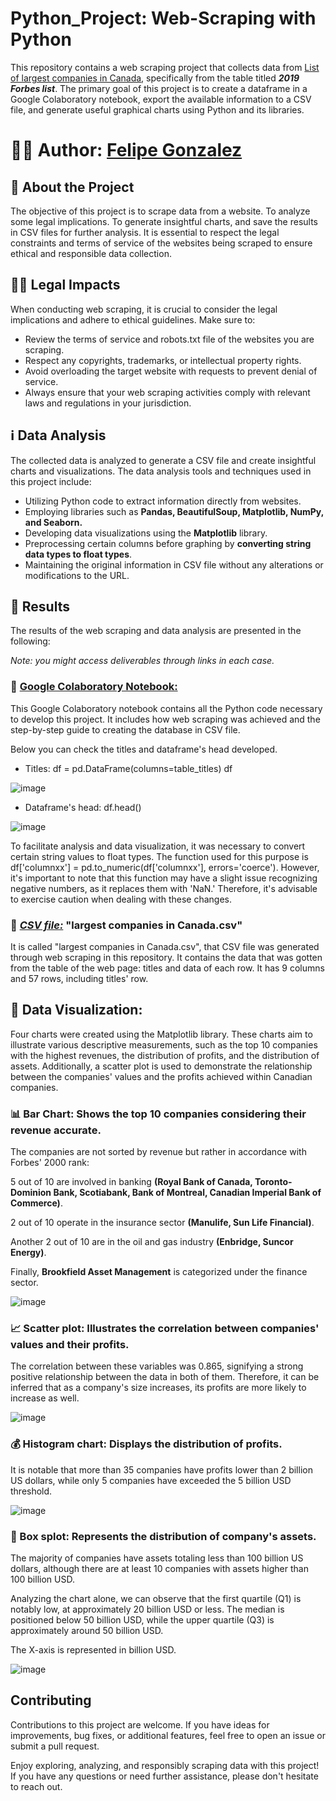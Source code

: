 # **Python_Project: Web-Scraping with Python**

This repository contains a web scraping project that collects data from [List of largest companies in Canada](https://en.wikipedia.org/wiki/List_of_largest_companies_in_Canada), specifically from the table titled **_2019 Forbes list_**. The primary goal of this project is to create a dataframe in a Google Colaboratory notebook, export the available information to a CSV file, and generate useful graphical charts using Python and its libraries.


# 👨‍💻 **Author: [Felipe Gonzalez](https://www.linkedin.com/in/felipegzgc/)**


## 📖 **About the Project**
The objective of this project is to scrape data from a website. To analyze some legal implications. To generate insightful charts, and save the results in CSV files for further analysis. It is essential to respect the legal constraints and terms of service of the websites being scraped to ensure ethical and responsible data collection.


## 🧑‍⚖️ **Legal Impacts**
When conducting web scraping, it is crucial to consider the legal implications and adhere to ethical guidelines. Make sure to:

- Review the terms of service and robots.txt file of the websites you are scraping.
- Respect any copyrights, trademarks, or intellectual property rights.
- Avoid overloading the target website with requests to prevent denial of service.
- Always ensure that your web scraping activities comply with relevant laws and regulations in your jurisdiction.


## ℹ️ **Data Analysis**

The collected data is analyzed to generate a CSV file and create insightful charts and visualizations. The data analysis tools and techniques used in this project include:

- Utilizing Python code to extract information directly from websites.
- Employing libraries such as **Pandas, BeautifulSoup, Matplotlib, NumPy, and Seaborn.**
- Developing data visualizations using the **Matplotlib** library.
- Preprocessing certain columns before graphing by **converting string data types to float types**.
- Maintaining the original information in CSV file without any alterations or modifications to the URL.


## 🎯 **Results**
The results of the web scraping and data analysis are presented in the following:

_Note: you might access deliverables through links in each case._

### 📑 [Google Colaboratory Notebook:](https://colab.research.google.com/drive/1SGULtSjdpXjII-JdNGPaSjBJWXcehxa1?usp=drive_link) 

This Google Colaboratory notebook contains all the Python code necessary to develop this project. It includes how web scraping was achieved and the step-by-step guide to creating the database in CSV file.

Below you can check the titles and dataframe's head developed.

- Titles:
    df = pd.DataFrame(columns=table_titles)
    df

![image](https://github.com/Felipegg2/Python_Project/assets/147356131/48d6c69e-f084-4eff-b9b3-a4f93a80f2ca)

- Dataframe's head:
    df.head()

![image](https://github.com/Felipegg2/Python_Project/assets/147356131/a8e9304f-aedd-4ca6-aa32-edc6b126ebe4)


To facilitate analysis and data visualization, it was necessary to convert certain string values to float types. The function used for this purpose is df['columnxx'] = pd.to_numeric(df['columnxx'], errors='coerce'). However, it's important to note that this function may have a slight issue recognizing negative numbers, as it replaces them with 'NaN.' Therefore, it's advisable to exercise caution when dealing with these changes.

### 💾 [*CSV file:*](https://github.com/Felipegg2/Python_Project/blob/main/largest%20companies%20in%20Canada.csv) "largest companies in Canada.csv" 

It is called "largest companies in Canada.csv", that CSV file was generated through web scraping in this repository. It contains the data that was gotten from the table of the web page: titles and data of each row. It has 9 columns and 57 rows, including titles' row.


## 🔢 Data Visualization:

Four charts were created using the Matplotlib library. These charts aim to illustrate various descriptive measurements, such as the top 10 companies with the highest revenues, the distribution of profits, and the distribution of assets. Additionally, a scatter plot is used to demonstrate the relationship between the companies' values and the profits achieved within Canadian companies.

   ### 📊 Bar Chart: Shows the top 10 companies considering their revenue accurate.

The companies are not sorted by revenue but rather in accordance with Forbes' 2000 rank:

5 out of 10 are involved in banking **(Royal Bank of Canada, Toronto-Dominion Bank, Scotiabank, Bank of Montreal, Canadian Imperial Bank of Commerce)**.

2 out of 10 operate in the insurance sector **(Manulife, Sun Life Financial)**.

Another 2 out of 10 are in the oil and gas industry **(Enbridge, Suncor Energy)**.

Finally, **Brookfield Asset Management** is categorized under the finance sector.


![image](https://github.com/Felipegg2/Python_Project/assets/147356131/1db7fff3-1473-47ba-8dd3-9d581c15f707)


   ### 📈 Scatter plot: Illustrates the correlation between companies' values and their profits.

The correlation between these variables was 0.865, signifying a strong positive relationship between the data in both of them. Therefore, it can be inferred that as a company's size increases, its profits are more likely to increase as well.
   

![image](https://github.com/Felipegg2/Python_Project/assets/147356131/65c18713-58aa-4f45-8042-b8e4acf64a71)


   ### 💰 Histogram chart:  Displays the distribution of profits.
   
It is notable that more than 35 companies have profits lower than 2 billion US dollars, while only 5 companies have exceeded the 5 billion USD threshold.

![image](https://github.com/Felipegg2/Python_Project/assets/147356131/213fba1f-35bd-409b-ae3f-a73b60d08b00)

   ### 📏 Box splot: Represents the distribution of company's assets. 

The majority of companies have assets totaling less than 100 billion US dollars, although there are at least 10 companies with assets higher than 100 billion USD. 

Analyzing the chart alone, we can observe that the first quartile (Q1) is notably low, at approximately 20 billion USD or less. The median is positioned below 50 billion USD, while the upper quartile (Q3) is approximately around 50 billion USD.

The X-axis is represented in billion USD.

![image](https://github.com/Felipegg2/Python_Project/assets/147356131/748797db-abaa-42a9-89da-4f846f08ef83)


## **Contributing**
Contributions to this project are welcome. If you have ideas for improvements, bug fixes, or additional features, feel free to open an issue or submit a pull request.

Enjoy exploring, analyzing, and responsibly scraping data with this project! If you have any questions or need further assistance, please don't hesitate to reach out.
